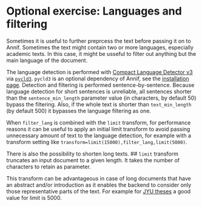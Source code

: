 # Optional exercise: Languages and filtering
Sometimes it is useful to further preprcess the text before passing it on to Annif. Sometimes the text might contain two or more languages, especially academic texts.
In this case, it might be usseful to filter out anything but the main language of the document. 

The language detection is performed with [Compact Language Detector v3](https://github.com/google/cld3) via [`pycld3`](https://pypi.org/project/pycld3/). `pycld3` is an optional dependency of Annif, see the [installation page](https://github.com/NatLibFi/Annif/wiki/Optional-features-and-dependencies#language-filtering-with-pycld3). Detection and filtering is performed sentence-by-sentence. Because language detection for short sentences is unreliable, all sentences shorter than the `sentence_min_length` parameter value (in characters, by default 50) bypass the filtering. Also, if the whole text is shorter than `text_min_length` (by default 500) it bypasses the language filtering as one. 

When `filter_lang` is combined with the `limit` transform, for performance reasons it can be useful to apply an initial limit transform to avoid passing unnecessary amount of text to the language detection, for example with a transform setting like `transform=limit(15000),filter_lang,limit(5000)`.

There is also the possibility to shorten long texts. ## `limit` transform truncates an input document to a given length. It takes the number of characters to retain as parameter. 

This transform can be advantageous in case of long documents that have an abstract and/or introduction as it enables the backend to consider only those representative parts of the text. For example for [JYU theses](https://github.com/NatLibFi/Annif-corpora/tree/master/fulltext/jyu-theses) a good value for limit is 5000.
